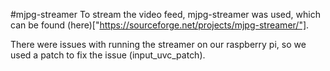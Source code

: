 #mjpg-streamer
To stream the video feed, mjpg-streamer was used, which can be found (here)["https://sourceforge.net/projects/mjpg-streamer/"].

There were issues with running the streamer on our raspberry pi, so we used a patch to fix the issue (input_uvc_patch).
